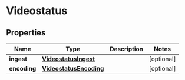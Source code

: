 
# Videostatus

## Properties

Name | Type | Description | Notes
------------ | ------------- | ------------- | -------------
**ingest** | [**VideostatusIngest**](VideostatusIngest.md) |  |  [optional]
**encoding** | [**VideostatusEncoding**](VideostatusEncoding.md) |  |  [optional]


